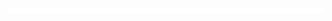 <div style="background: white; border-radius: 2px; padding: 4px;">
    <div id="swagger-ui"></div>
</div>
